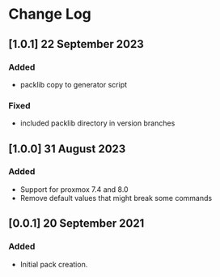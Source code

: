 # Change Log

## [1.0.1] 22 September 2023

### Added
  - packlib copy to generator script

### Fixed
  - included packlib directory in version branches

## [1.0.0] 31 August 2023

### Added
  - Support for proxmox 7.4 and 8.0
  - Remove default values that might break some commands

## [0.0.1] 20 September 2021

### Added
  - Initial pack creation.
